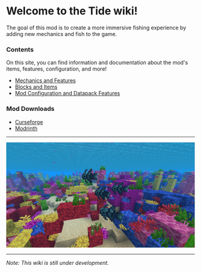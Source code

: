 # Welcome to the Tide wiki!

The goal of this mod is to create a more immersive fishing experience by adding new mechanics and fish to the game.

### Contents

On this site, you can find information and documentation about the mod's items, features, configuration, and more!

- [Mechanics and Features](https://lightning-64.github.io/tide-wiki/mechanics/fishing-minigame)
- [Blocks and Items](https://lightning-64.github.io/tide-wiki/items/fishing-rods)
- [Mod Configuration and Datapack Features](https://lightning-64.github.io/tide-wiki/config/mod-config)

### Mod Downloads

* [Curseforge](https://www.curseforge.com/minecraft/mc-mods/tide)
* [Modrinth](https://modrinth.com/mod/tide)

---

![angelfish](assets/images/angelfish.png)

---

*Note: This wiki is still under development.*